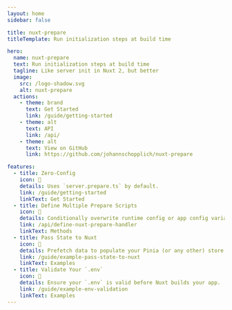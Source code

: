 ```yaml
---
layout: home
sidebar: false

title: nuxt-prepare
titleTemplate: Run initialization steps at build time

hero:
  name: nuxt-prepare
  text: Run initialization steps at build time
  tagline: Like server init in Nuxt 2, but better
  image:
    src: /logo-shadow.svg
    alt: nuxt-prepare
  actions:
    - theme: brand
      text: Get Started
      link: /guide/getting-started
    - theme: alt
      text: API
      link: /api/
    - theme: alt
      text: View on GitHub
      link: https://github.com/johannschopplich/nuxt-prepare

features:
  - title: Zero-Config
    icon: 🦦
    details: Uses `server.prepare.ts` by default.
    link: /guide/getting-started
    linkText: Get Started
  - title: Define Multiple Prepare Scripts
    icon: 🦾
    details: Conditionally overwrite runtime config or app config variables.
    link: /api/define-nuxt-prepare-handler
    linkText: Methods
  - title: Pass State to Nuxt
    icon: 🫴
    details: Prefetch data to populate your Pinia (or any other) store.
    link: /guide/example-pass-state-to-nuxt
    linkText: Examples
  - title: Validate Your `.env`
    icon: 🦜
    details: Ensure your `.env` is valid before Nuxt builds your app.
    link: /guide/example-env-validation
    linkText: Examples
---
```

